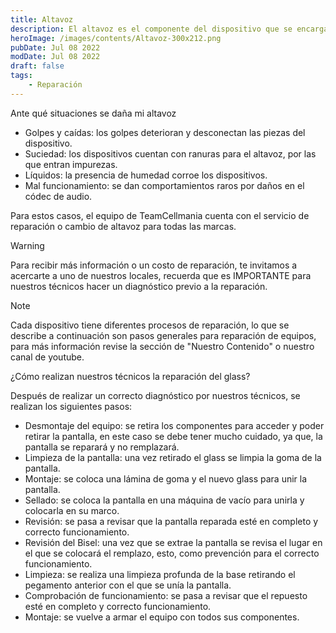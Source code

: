 ```yaml
---
title: Altavoz
description: El altavoz es el componente del dispositivo que se encarga de emitir el sonido, es indispensable para reproducir audios.
heroImage: /images/contents/Altavoz-300x212.png
pubDate: Jul 08 2022
modDate: Jul 08 2022
draft: false
tags: 
    - Reparación 
---
```



Ante qué situaciones se daña mi altavoz

- Golpes y caídas: los golpes deterioran y desconectan  las piezas del dispositivo.
- Suciedad: los dispositivos cuentan con ranuras para el altavoz, por las que entran impurezas.
- Líquidos: la presencia de humedad corroe los dispositivos.
- Mal funcionamiento: se dan comportamientos raros por daños en el códec de audio.

Para estos casos, el equipo de TeamCellmania cuenta con el servicio de reparación o cambio de altavoz para todas las marcas.

> [!WARNING]
> Para recibir más información o un costo de reparación, te invitamos a acercarte a uno de nuestros locales, recuerda que es IMPORTANTE para nuestros técnicos hacer un diagnóstico previo a la reparación.

> [!NOTE]
> Cada dispositivo tiene diferentes procesos de reparación, lo que se describe a continuación son pasos generales para reparación de equipos, para más información revise la sección de \"Nuestro Contenido\" o nuestro canal de youtube.

¿Cómo realizan nuestros técnicos la reparación del glass?

Después de realizar un correcto diagnóstico por nuestros técnicos, se realizan los siguientes pasos:

- Desmontaje del equipo: se retira los componentes para acceder y poder retirar la pantalla, en este caso se debe tener mucho cuidado, ya que, la pantalla se reparará y no remplazará.
- Limpieza de la pantalla: una vez retirado el glass se limpia la goma de la pantalla.
- Montaje: se coloca una lámina de goma y el nuevo glass para unir la pantalla.
- Sellado: se coloca la pantalla en una máquina de vacío para unirla y colocarla en su marco.
- Revisión: se pasa a revisar que la pantalla reparada esté en completo y correcto funcionamiento.
- Revisión del Bisel: una vez que se extrae la pantalla se revisa el lugar en el que se colocará el remplazo, esto, como prevención para el correcto funcionamiento.
- Limpieza: se realiza una limpieza profunda de la base retirando el pegamento anterior con el que se unía la pantalla.
- Comprobación de funcionamiento: se pasa a revisar que el repuesto esté en completo y correcto funcionamiento.
- Montaje: se vuelve a armar el equipo con todos sus componentes.
